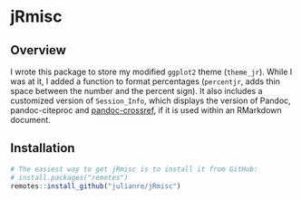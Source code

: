 # jRmisc

## Overview

I wrote this package to store my modified `ggplot2` theme (`theme_jr`). While I was at it, I added a function to format percentages (`percentjr`, adds thin space between the number and the percent sign). It also includes a customized version of `Session_Info`, which displays the version of Pandoc, pandoc-citeproc and [pandoc-crossref](https://github.com/lierdakil/pandoc-crossref), if it is used within an RMarkdown document.

## Installation

``` r
# The easiest way to get jRmisc is to install it from GitHub:
# install.packages("remotes")
remotes::install_github("julianre/jRmisc")
```

